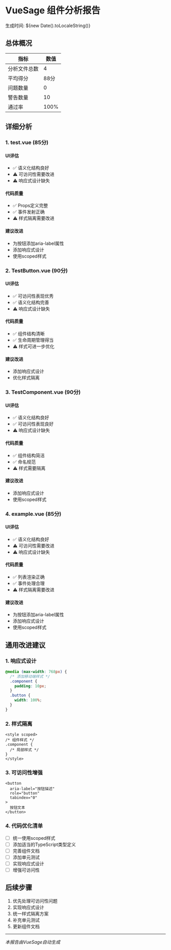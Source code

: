 # VueSage 组件分析报告

生成时间: ${new Date().toLocaleString()}

## 总体概况

| 指标 | 数值 |
|------|------|
| 分析文件总数 | 4 |
| 平均得分 | 88分 |
| 问题数量 | 0 |
| 警告数量 | 10 |
| 通过率 | 100% |

## 详细分析

### 1. test.vue (85分)

#### UI评估
- ✅ 语义化结构良好
- ⚠️ 可访问性需要改进
- ⚠️ 响应式设计缺失

#### 代码质量
- ✅ Props定义完整
- ✅ 事件发射正确
- ⚠️ 样式隔离需要改进

#### 建议改进
- 为按钮添加aria-label属性
- 添加响应式设计
- 使用scoped样式

### 2. TestButton.vue (90分)

#### UI评估
- ✅ 可访问性表现优秀
- ✅ 语义化结构完善
- ⚠️ 响应式设计缺失

#### 代码质量
- ✅ 组件结构清晰
- ✅ 生命周期管理得当
- ⚠️ 样式可进一步优化

#### 建议改进
- 添加响应式设计
- 优化样式隔离

### 3. TestComponent.vue (90分)

#### UI评估
- ✅ 语义化结构良好
- ✅ 可访问性表现良好
- ⚠️ 响应式设计缺失

#### 代码质量
- ✅ 组件结构简洁
- ✅ 命名规范
- ⚠️ 样式需要隔离

#### 建议改进
- 添加响应式设计
- 使用scoped样式

### 4. example.vue (85分)

#### UI评估
- ✅ 语义化结构良好
- ⚠️ 可访问性需要改进
- ⚠️ 响应式设计缺失

#### 代码质量
- ✅ 列表渲染正确
- ✅ 事件处理合理
- ⚠️ 样式隔离需要改进

#### 建议改进
- 为按钮添加aria-label属性
- 添加响应式设计
- 使用scoped样式

## 通用改进建议

### 1. 响应式设计
```css
@media (max-width: 768px) {
  /* 添加移动端样式 */
  .component {
    padding: 10px;
  }
  .button {
    width: 100%;
  }
}
```

### 2. 样式隔离
```vue
<style scoped>
/* 组件样式 */
.component {
  /* 局部样式 */
}
</style>
```

### 3. 可访问性增强
```vue
<button 
  aria-label="按钮描述"
  role="button"
  tabindex="0"
>
  按钮文本
</button>
```

### 4. 代码优化清单

- [ ] 统一使用scoped样式
- [ ] 添加适当的TypeScript类型定义
- [ ] 完善组件文档
- [ ] 添加单元测试
- [ ] 实现响应式设计
- [ ] 增强可访问性

## 后续步骤

1. 优先处理可访问性问题
2. 实现响应式设计
3. 统一样式隔离方案
4. 补充单元测试
5. 更新组件文档

---
*本报告由VueSage自动生成* 